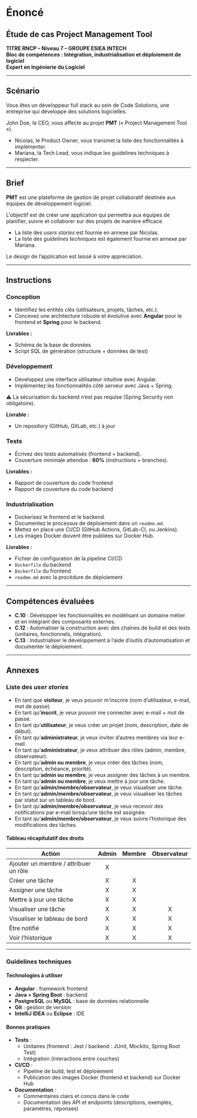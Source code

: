 # Énoncé  
## Étude de cas Project Management Tool  

**TITRE RNCP – Niveau 7 – GROUPE ESIEA INTECH**  
**Bloc de compétences : Intégration, industrialisation et déploiement de logiciel**  
**Expert en Ingénierie du Logiciel**  

---

## Scénario  

Vous êtes un développeur full stack au sein de Code Solutions, une entreprise qui développe des solutions logicielles.  

John Doe, le CEO, vous affecte au projet **PMT** (« Project Management Tool »).  

- Nicolas, le Product Owner, vous transmet la liste des fonctionnalités à implémenter.  
- Mariana, la Tech Lead, vous indique les guidelines techniques à respecter.  

---

## Brief  

**PMT** est une plateforme de gestion de projet collaboratif destinée aux équipes de développement logiciel.  

L'objectif est de créer une application qui permettra aux équipes de planifier, suivre et collaborer sur des projets de manière efficace.  

- La liste des *users stories* est fournie en annexe par Nicolas.  
- La liste des *guidelines techniques* est également fournie en annexe par Mariana.  

Le design de l’application est laissé à votre appréciation.  

---

## Instructions  

### Conception  
- Identifiez les entités clés (utilisateurs, projets, tâches, etc.).  
- Concevez une architecture robuste et évolutive avec **Angular** pour le frontend et **Spring** pour le backend.  

**Livrables :**  
- Schéma de la base de données  
- Script SQL de génération (structure + données de test)  

### Développement  
- Développez une interface utilisateur intuitive avec Angular.  
- Implémentez les fonctionnalités côté serveur avec Java + Spring.  

⚠️ La sécurisation du backend n’est pas requise (Spring Security non obligatoire).  

**Livrable :**  
- Un repository (GitHub, GitLab, etc.) à jour  

### Tests  
- Écrivez des tests automatisés (frontend + backend).  
- Couverture minimale attendue : **60%** (instructions + branches).  

**Livrables :**  
- Rapport de couverture du code frontend  
- Rapport de couverture du code backend  

### Industrialisation  
- Dockerisez le frontend et le backend.  
- Documentez le processus de déploiement dans un `readme.md`.  
- Mettez en place une CI/CD (GitHub Actions, GitLab-CI, ou Jenkins).  
- Les images Docker doivent être publiées sur Docker Hub.  

**Livrables :**  
- Fichier de configuration de la pipeline CI/CD  
- `Dockerfile` du backend  
- `Dockerfile` du frontend  
- `readme.md` avec la procédure de déploiement  

---

## Compétences évaluées  

- **C.10** : Développer les fonctionnalités en modélisant un domaine métier et en intégrant des composants externes.  
- **C.12** : Automatiser la construction avec des chaînes de build et des tests (unitaires, fonctionnels, intégration).  
- **C.13** : Industrialiser le développement à l’aide d’outils d’automatisation et documenter le déploiement.  

---

## Annexes  

### Liste des *user stories*  

- En tant que **visiteur**, je veux pouvoir m'inscrire (nom d’utilisateur, e-mail, mot de passe).  
- En tant qu’**inscrit**, je veux pouvoir me connecter avec e-mail + mot de passe.  
- En tant qu’**utilisateur**, je veux créer un projet (nom, description, date de début).  
- En tant qu’**administrateur**, je veux inviter d’autres membres via leur e-mail.  
- En tant qu’**administrateur**, je veux attribuer des rôles (admin, membre, observateur).  
- En tant qu’**admin ou membre**, je veux créer des tâches (nom, description, échéance, priorité).  
- En tant qu’**admin ou membre**, je veux assigner des tâches à un membre.  
- En tant qu’**admin ou membre**, je veux mettre à jour une tâche.  
- En tant qu’**admin/membre/observateur**, je veux visualiser une tâche.  
- En tant qu’**admin/membre/observateur**, je veux visualiser les tâches par statut sur un tableau de bord.  
- En tant qu’**admin/membre/observateur**, je veux recevoir des notifications par e-mail lorsqu’une tâche est assignée.  
- En tant qu’**admin/membre/observateur**, je veux suivre l’historique des modifications des tâches.  

#### Tableau récapitulatif des droits  

| Action                                | Admin | Membre | Observateur |
|---------------------------------------|:-----:|:------:|:-----------:|
| Ajouter un membre / attribuer un rôle |   X   |        |             |
| Créer une tâche                        |   X   |   X    |             |
| Assigner une tâche                     |   X   |   X    |             |
| Mettre à jour une tâche                |   X   |   X    |             |
| Visualiser une tâche                   |   X   |   X    |      X      |
| Visualiser le tableau de bord          |   X   |   X    |      X      |
| Être notifié                           |   X   |   X    |      X      |
| Voir l’historique                      |   X   |   X    |      X      |

---

### Guidelines techniques  

#### Technologies à utiliser  
- **Angular** : framework frontend  
- **Java + Spring Boot** : backend  
- **PostgreSQL** ou **MySQL** : base de données relationnelle  
- **Git** : gestion de version  
- **IntelliJ IDEA** ou **Eclipse** : IDE  

#### Bonnes pratiques  
- **Tests** :  
  - Unitaires (frontend : Jest / backend : JUnit, Mockito, Spring Boot Test)  
  - Intégration (interactions entre couches)  
- **CI/CD** :  
  - Pipeline de build, test et déploiement  
  - Publication des images Docker (frontend et backend) sur Docker Hub  
- **Documentation** :  
  - Commentaires clairs et concis dans le code  
  - Documentation des API et endpoints (descriptions, exemples, paramètres, réponses)  

